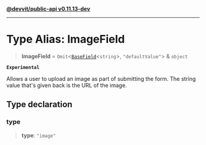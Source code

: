 [**@devvit/public-api v0.11.13-dev**](../README.md)

---

# Type Alias: ImageField

> **ImageField** = `Omit`\<[`BaseField`](BaseField.md)\<`string`\>, `"defaultValue"`\> & `object`

**`Experimental`**

Allows a user to upload an image as part of submitting the form. The string value that's
given back is the URL of the image.

## Type declaration

### type

> **type**: `"image"`
